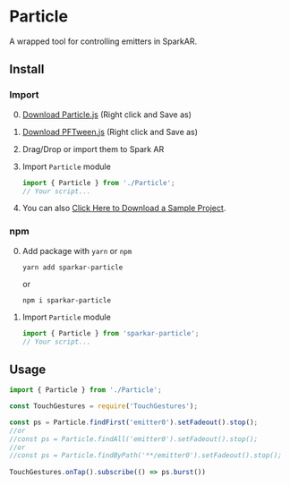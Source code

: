 # Particle

A wrapped tool for controlling emitters in SparkAR.



## Install

### Import

0. [Download Particle.js](https://raw.githubusercontent.com/pofulu/sparkar-particle/master/ParticleDemo/scripts/Particle.js) (Right click and Save as)

1. [Download PFTween.js](https://github.com/pofulu/sparkar-pftween/raw/master/PFTween.js) (Right click and Save as)

2. Drag/Drop or import them to Spark AR

3. Import `Particle` module

    ```javascript
    import { Particle } from './Particle';
    // Your script...
    ```

4. You can also [Click Here to Download a Sample Project](https://yehonal.github.io/DownGit/#home?url=https://github.com/pofulu/sparkar-particle/tree/master/ParticleDemo).

### npm

0. Add package with `yarn` or `npm`

    ```shell
    yarn add sparkar-particle
    ```
    or
    ```shell
    npm i sparkar-particle
    ```

1. Import `Particle` module

    ```javascript
    import { Particle } from 'sparkar-particle';
    // Your script...
    ```



## Usage

```javascript
import { Particle } from './Particle';

const TouchGestures = require('TouchGestures');

const ps = Particle.findFirst('emitter0').setFadeout().stop();
//or
//const ps = Particle.findAll('emitter0').setFadeout().stop();
//or
//const ps = Particle.findByPath('**/emitter0').setFadeout().stop();
    
TouchGestures.onTap().subscribe(() => ps.burst())
```

